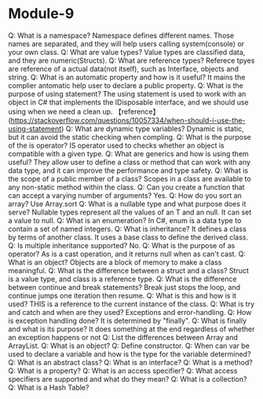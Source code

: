 # Module-9
Q: What is a namespace?
Namespace defines different names. Those names are separated, and they will help users calling system(console)
or your own class.
Q: What are value types?
Value types are classified data, and they are numeric(Structs).
Q: What are reference types?
Referece tpyes are reference of a actual data(not itself), such as Interface, objects and string.
Q: What is an automatic property and how is it useful?
It mains the complier antomatic help user to declare a public property.
Q: What is the purpose of using statement?
The using statement is used to work with an object in C# that implements the IDisposable interface, and we should use using when we need a clean up.
【reference】(https://stackoverflow.com/questions/10057334/when-should-i-use-the-using-statement)
Q: What are dynamic type variables?
Dynamic is static, but it can avoid the static checking when compling.
Q: What is the purpose of the is operator?
IS operator used to checks whether an object is compatible with a given type.
Q: What are generics and how is using them useful?
They allow user to define a class or method that can work with any data type, and it can improve the performance and type safety.
Q: What is the scope of a public member of a class?
Scopes in a class are available to any non-static method within the class.
Q: Can you create a function that can accept a varying number of arguments?
Yes.
Q: How do you sort an array?
Use Array.sort
Q: What is a nullable type and what purpose does it serve?
Nullable types represent all the values of an T and an null. It can set a value to null.
Q: What is an enumeration?
In C#, enum is a data type to contain a set of named integers.
Q: What is inheritance?
It defines a class by terms of another class. It uses a base class to define the derived class.
Q: Is multiple inheritance supported?
No.
Q: What is the purpose of as operator?
As is a cast operation, and it returns null when as can't cast.
Q: What is an object?
Objects are a block of memory to make a class meaningful.
Q: What is the difference between a struct and a class?
Struct is a value type, and class is a reference type.
Q: What is the difference between continue and break statements?
Break just stops the loop, and continue jumps one iteration then resume.
Q: What is this and how is it used?
THIS is a reference to the current instance of the class.
Q: What is try and catch and when are they used?
Exceptions and error-handling.
Q: How is exception handling done?
It is determined by "finally".
Q: What is finally and what is its purpose?
 It does something at the end regardless of whether an exception happens or not
Q: List the differences between Array and ArrayList.
Q: What is an object?
Q: Define constructor.
Q: When can var be used to declare a variable and how is the type for the variable determined?
Q: What is an abstract class?
Q: What is an interface?
Q: What is a method?
Q: What is a property?
Q: What is an access specifier?
Q: What access specifiers are supported and what do they mean?
Q: What is a collection?
Q: What is a Hash Table?
